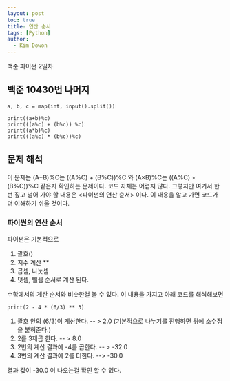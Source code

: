 ```yaml
---
layout: post
toc: true
title: 연산 순서
tags: [Python]
author:
  - Kim Dowon
---
```


백준 파이썬 2일차

## 백준 10430번 나머지

```
a, b, c = map(int, input().split())

print((a+b)%c)
print(((a%c) + (b%c)) %c)
print((a*b)%c)
print(((a%c) * (b%c))%c)
```

## 문제 해석

이 문제는 (A+B)%C는 ((A%C) + (B%C))%C 와 (A×B)%C는 ((A%C) × (B%C))%C 같은지 확인하는 문제이다.
코드 자체는 어렵지 않다. 그렇지만 여기서 한번 짚고 넘어 가야 할 내용은 <파이썬의 연산 순서> 이다.
이 내용을 알고 가면 코드가 더 이해하기 쉬울 것이다.

### 파이썬의 연산 순서
파이썬은 기본적으로 
1. 괄호() 
2. 지수 계산 ** 
3. 곱셈, 나눗셈 
4. 덧셈, 뺄셈 순서로 계산 된다.

수학에서의 계산 순서와 비슷한걸 볼 수 있다.
이 내용을 가지고 아래 코드를 해석해보면

```
print(2 - 4 * (6/3) ** 3)
```
1. 괄호 안의 (6/3)이 계산한다. -- > 2.0 (기본적으로 나누기를 진행하면 뒤에 소수점을 붙혀준다.)
2. 2를 3제곱 한다. -- > 8.0
3. 2번의 계산 결과에 -4를 곱한다. -- > -32.0
4. 3번의 계산 결과에 2를 더한다. --> -30.0

결과 값이 -30.0 이 나오는걸 확인 할 수 있다.

